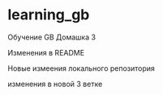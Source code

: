 # learning_gb
Обучение GB Домашка 3

Изменения в README

Новые измеения локального репозитория


изменения в новой  3 ветке 
